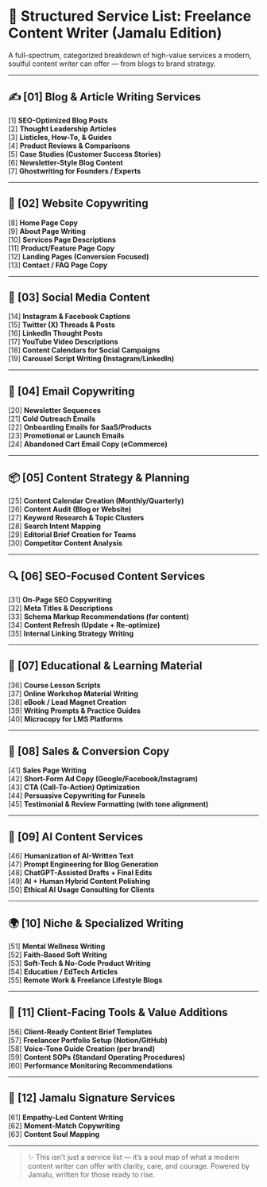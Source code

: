 
# 🧰 Structured Service List: Freelance Content Writer (Jamalu Edition)

A full-spectrum, categorized breakdown of high-value services a modern, soulful content writer can offer — from blogs to brand strategy.

---

## ✍️ [01] Blog & Article Writing Services

[1] **SEO-Optimized Blog Posts**  
[2] **Thought Leadership Articles**  
[3] **Listicles, How-To, & Guides**  
[4] **Product Reviews & Comparisons**  
[5] **Case Studies (Customer Success Stories)**  
[6] **Newsletter-Style Blog Content**  
[7] **Ghostwriting for Founders / Experts**

---

## 📣 [02] Website Copywriting

[8] **Home Page Copy**  
[9] **About Page Writing**  
[10] **Services Page Descriptions**  
[11] **Product/Feature Page Copy**  
[12] **Landing Pages (Conversion Focused)**  
[13] **Contact / FAQ Page Copy**

---

## 📲 [03] Social Media Content

[14] **Instagram & Facebook Captions**  
[15] **Twitter (X) Threads & Posts**  
[16] **LinkedIn Thought Posts**  
[17] **YouTube Video Descriptions**  
[18] **Content Calendars for Social Campaigns**  
[19] **Carousel Script Writing (Instagram/LinkedIn)**

---

## 📧 [04] Email Copywriting

[20] **Newsletter Sequences**  
[21] **Cold Outreach Emails**  
[22] **Onboarding Emails for SaaS/Products**  
[23] **Promotional or Launch Emails**  
[24] **Abandoned Cart Email Copy (eCommerce)**

---

## 📦 [05] Content Strategy & Planning

[25] **Content Calendar Creation (Monthly/Quarterly)**  
[26] **Content Audit (Blog or Website)**  
[27] **Keyword Research & Topic Clusters**  
[28] **Search Intent Mapping**  
[29] **Editorial Brief Creation for Teams**  
[30] **Competitor Content Analysis**

---

## 🔍 [06] SEO-Focused Content Services

[31] **On-Page SEO Copywriting**  
[32] **Meta Titles & Descriptions**  
[33] **Schema Markup Recommendations (for content)**  
[34] **Content Refresh (Update + Re-optimize)**  
[35] **Internal Linking Strategy Writing**

---

## 📘 [07] Educational & Learning Material

[36] **Course Lesson Scripts**  
[37] **Online Workshop Material Writing**  
[38] **eBook / Lead Magnet Creation**  
[39] **Writing Prompts & Practice Guides**  
[40] **Microcopy for LMS Platforms**

---

## 🎯 [08] Sales & Conversion Copy

[41] **Sales Page Writing**  
[42] **Short-Form Ad Copy (Google/Facebook/Instagram)**  
[43] **CTA (Call-To-Action) Optimization**  
[44] **Persuasive Copywriting for Funnels**  
[45] **Testimonial & Review Formatting (with tone alignment)**

---

## 🤖 [09] AI Content Services

[46] **Humanization of AI-Written Text**  
[47] **Prompt Engineering for Blog Generation**  
[48] **ChatGPT-Assisted Drafts + Final Edits**  
[49] **AI + Human Hybrid Content Polishing**  
[50] **Ethical AI Usage Consulting for Clients**

---

## 🌍 [10] Niche & Specialized Writing

[51] **Mental Wellness Writing**  
[52] **Faith-Based Soft Writing**  
[53] **Soft-Tech & No-Code Product Writing**  
[54] **Education / EdTech Articles**  
[55] **Remote Work & Freelance Lifestyle Blogs**

---

## 🧭 [11] Client-Facing Tools & Value Additions

[56] **Client-Ready Content Brief Templates**  
[57] **Freelancer Portfolio Setup (Notion/GitHub)**  
[58] **Voice-Tone Guide Creation (per brand)**  
[59] **Content SOPs (Standard Operating Procedures)**  
[60] **Performance Monitoring Recommendations**

---

## 🧡 [12] Jamalu Signature Services

[61] **Empathy-Led Content Writing**  
[62] **Moment-Match Copywriting**  
[63] **Content Soul Mapping**

---

> ✨ This isn’t just a service list — it’s a soul map of what a modern content writer can offer with clarity, care, and courage. Powered by Jamalu, written for those ready to rise.

